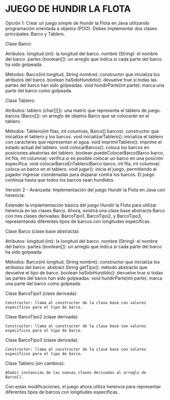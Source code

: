 # JUEGO DE HUNDIR LA FLOTA
Opción 1: Crear un juego simple de Hundir la Flota en Java utilizando programación orientada a objetos (POO). Debes implementar dos clases principales: Barco y Tablero.

Clase Barco:

Atributos:
	longitud (int): la longitud del barco.
	nombre (String): el nombre del barco.
	partes (boolean[]): un arreglo que indica si cada parte del barco ha sido golpeada.

Métodos:
	Barco(int longitud, String nombre): constructor que inicializa los atributos del barco.
	boolean haSidoHundido(): devuelve true si todas las partes del barco han sido golpeadas.
	void hundirParte(int parte): marca una parte del barco como golpeada.

Clase Tablero:

Atributos:
	tablero (char[][]): una matriz que representa el tablero de juego.
	barcos (Barco[]): un arreglo de objetos Barco que se colocarán en el tablero.

Métodos:
	Tablero(int filas, int columnas, Barco[] barcos): constructor que inicializa el tablero y los barcos.
	void inicializarTablero(): inicializa el tablero con caracteres que representan el agua.
	void imprimirTablero(): imprime el estado actual del tablero.
	void colocarBarcos(): coloca los barcos en posiciones aleatorias del tablero.
	boolean puedeColocarBarco(Barco barco, int fila, int columna): verifica si es posible colocar un barco en una posición específica.
	void colocarBarcoEnTablero(Barco barco, int fila, int columna): coloca un barco en el tablero.
	void jugar(): inicia el juego, permitiendo al jugador ingresar coordenadas para disparar contra los barcos. El juego continúa hasta que todos los barcos sean hundidos.


Versión 2 - Avanzada: Implementación del juego Hundir la Flota en Java con herencia:

Extender la implementación básica del juego Hundir la Flota para utilizar herencia en las clases Barco. Ahora, existirá una clase base abstracta Barco con tres clases derivadas: BarcoTipo1, BarcoTipo2, y BarcoTipo3, representando diferentes tipos de barcos con longitudes específicas.

Clase Barco (clase base abstracta):

Atributos:
	longitud (int): la longitud del barco.
	nombre (String): el nombre del barco.
	partes (boolean[]): un arreglo que indica si cada parte del barco ha sido golpeada.

Métodos:
	Barco(int longitud, String nombre): constructor que inicializa los atributos del barco.
	abstract String getTipo(): método abstracto que devuelve el tipo de barco.
	boolean haSidoHundido(): devuelve true si todas las partes del barco han sido golpeadas.
	void hundirParte(int parte): marca una parte del barco como golpeada.

Clase BarcoTipo1 (clase derivada):

	Constructor: llama al constructor de la clase base con valores específicos para el tipo de barco.

Clase BarcoTipo2 (clase derivada):

	Constructor: llama al constructor de la clase base con valores específicos para el tipo de barco.

Clase BarcoTipo3 (clase derivada):

	Constructor: llama al constructor de la clase base con valores específicos para el tipo de barco.

Clase Tablero (sin cambios):

	Añadir instancias de las nuevas clases derivadas al arreglo de Barco[].
Con estas modificaciones, el juego ahora utiliza herencia para representar diferentes tipos de barcos con longitudes específicas.

